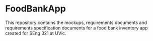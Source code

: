 # FoodBankApp
This repository contains the mockups, requirements documents and requirements specification documents for a food bank inventory app created for SEng 321 at UVic. 

